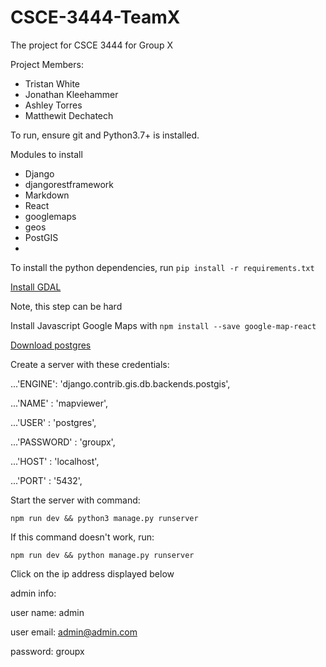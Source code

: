 # CSCE-3444-TeamX
The project for CSCE 3444 for Group X

Project Members:
* Tristan White
* Jonathan Kleehammer
* Ashley Torres
* Matthewit Dechatech

To run, ensure git and Python3.7+ is installed.

Modules to install
* Django
* djangorestframework
* Markdown
* React
* googlemaps
* geos
* PostGIS
* 

To install the python dependencies, run
`pip install -r requirements.txt`

[Install GDAL](https://gdal.org/)

Note, this step can be hard


Install Javascript Google Maps with
`npm install --save google-map-react`


[Download postgres](https://www.postgresql.org/download/)

Create a server with these credentials:


...'ENGINE': 'django.contrib.gis.db.backends.postgis',

...'NAME' : 'mapviewer',

...'USER' : 'postgres',

...'PASSWORD' : 'groupx',

...'HOST' : 'localhost',

...'PORT' : '5432',

Start the server with command:

`npm run dev && python3 manage.py runserver`

If this command doesn't work, run:

`npm run dev && python manage.py runserver`

Click on the ip address displayed below


admin info:

user name: admin

user email: admin@admin.com

password: groupx




